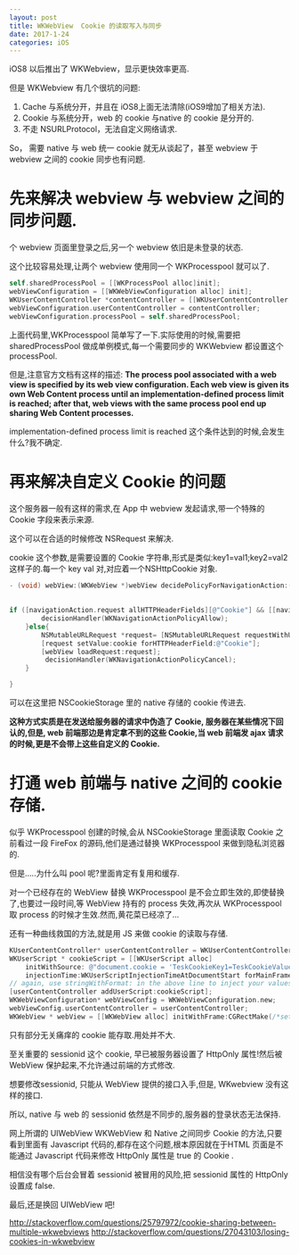 ```yaml
---
layout: post
title: WKWebView  Cookie 的读取写入与同步
date: 2017-1-24
categories: iOS
---
```

iOS8 以后推出了 WKWebview，显示更快效率更高.

但是 WKWebview 有几个很坑的问题:

1. Cache 与系统分开，并且在 iOS8上面无法清除(iOS9增加了相关方法).
2. Cookie 与系统分开，web 的 cookie 与native 的 cookie 是分开的.
3. 不走 NSURLProtocol，无法自定义网络请求.

So， 需要 native 与 web 统一 cookie 就无从谈起了，甚至 webview 于 webview 之间的 cookie 同步也有问题.

# 先来解决 webview 与 webview 之间的同步问题.
个 webview 页面里登录之后,另一个 webview 依旧是未登录的状态.

这个比较容易处理,让两个 webview 使用同一个 WKProcesspool 就可以了.

```Objective-C
self.sharedProcessPool = [[WKProcessPool alloc]init];
webViewConfiguration = [[WKWebViewConfiguration alloc] init];
WKUserContentController *contentController = [[WKUserContentController alloc] init];
webViewConfiguration.userContentController = contentController;
webViewConfiguration.processPool = self.sharedProcessPool;
```

上面代码里,WKProcesspool 简单写了一下.实际使用的时候,需要把 sharedProcessPool 做成单例模式,每一个需要同步的 WKWebview 都设置这个 processPool.

但是,注意官方文档有这样的描述:
**The process pool associated with a web view is specified by its web view configuration. Each web view is given its own Web Content process until an implementation-defined process limit is reached; after that, web views with the same process pool end up sharing Web Content processes.**

implementation-defined process limit is reached 这个条件达到的时候,会发生什么?我不确定.

# 再来解决自定义 Cookie 的问题

这个服务器一般有这样的需求,在 App 中 webview 发起请求,带一个特殊的 Cookie 字段来表示来源.

这个可以在合适的时候修改 NSRequest 来解决.

cookie 这个参数,是需要设置的 Cookie 字符串,形式是类似:key1=val1;key2=val2这样子的.每一个 key val 对,对应着一个NSHttpCookie 对象.
```Objective-C
- (void) webView:(WKWebView *)webView decidePolicyForNavigationAction:(WKNavigationAction *)navigationAction decisionHandler:(void (^)(WKNavigationActionPolicy))decisionHandler{
    
    
if ([navigationAction.request allHTTPHeaderFields][@"Cookie"] && [[navigationAction.request allHTTPHeaderFields][@"Cookie"] rangeOfString:cookie].length > 0) {
        decisionHandler(WKNavigationActionPolicyAllow);
    }else{
        NSMutableURLRequest *request= [NSMutableURLRequest requestWithURL:url];
        [request setValue:cookie forHTTPHeaderField:@"Cookie"];
        [webView loadRequest:request];
         decisionHandler(WKNavigationActionPolicyCancel);
    }

}
```

可以在这里把 NSCookieStorage 里的 native 存储的 cookie 传进去.

**这种方式实质是在发送给服务器的请求中伪造了 Cookie, 服务器在某些情况下回认的,但是,  web 前端那边是肯定拿不到的这些 Cookie,当 web 前端发 ajax 请求的时候,更是不会带上这些自定义的 Cookie.**

# 打通 web 前端与 native 之间的 cookie 存储.

似乎 WKProcesspool 创建的时候,会从 NSCookieStorage 里面读取 Cookie 之前看过一段 FireFox 的源码,他们是通过替换 WKProcesspool 来做到隐私浏览器的.

但是.....为什么叫 pool 呢?里面肯定有复用和缓存.

对一个已经存在的 WebView 替换 WKProcesspool 是不会立即生效的,即使替换了,也要过一段时间,等 WebView 持有的 process 失效,再次从 WKProcesspool 取 process 的时候才生效.然而,黄花菜已经凉了...

还有一种曲线救国的方法,就是用 JS 来做 cookie 的读取与存储.

```Objective-C
KUserContentController* userContentController = WKUserContentController.new;  
WKUserScript * cookieScript = [[WKUserScript alloc]   
    initWithSource: @"document.cookie = 'TeskCookieKey1=TeskCookieValue1';document.cookie = 'TeskCookieKey2=TeskCookieValue2';"  
    injectionTime:WKUserScriptInjectionTimeAtDocumentStart forMainFrameOnly:NO];  
// again, use stringWithFormat: in the above line to inject your values programmatically  
[userContentController addUserScript:cookieScript];  
WKWebViewConfiguration* webViewConfig = WKWebViewConfiguration.new;  
webViewConfig.userContentController = userContentController;  
WKWebView * webView = [[WKWebView alloc] initWithFrame:CGRectMake(/*set your values*/) 
```
只有部分无关痛痒的 cookie 能存取.用处并不大.

至关重要的 sessionid 这个 cookie, 早已被服务器设置了 HttpOnly 属性!然后被 WebView 保护起来,不允许通过前端的方式修改.

想要修改sessionid, 只能从 WebView 提供的接口入手,但是, WKwebview 没有这样的接口.

所以, native 与 web 的 sessionid 依然是不同步的,服务器的登录状态无法保持.

网上所谓的 UIWebView  WKWebView 和 Native 之间同步 Cookie 的方法,只要看到里面有 Javascript 代码的,都存在这个问题,根本原因就在于HTML 页面是不能通过 Javascript 代码来修改 HttpOnly 属性是 true 的 Cookie .

相信没有哪个后台会冒着 sessionid 被冒用的风险,把 sessionid 属性的 HttpOnly 设置成 false.

最后,还是换回 UIWebView 吧!

<http://stackoverflow.com/questions/25797972/cookie-sharing-between-multiple-wkwebviews>
<http://stackoverflow.com/questions/27043103/losing-cookies-in-wkwebview>
